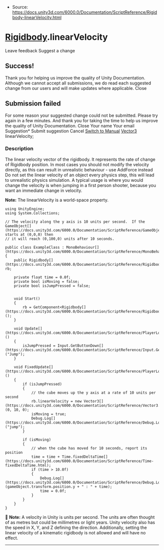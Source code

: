 * Source: https://docs.unity3d.com/6000.0/Documentation/ScriptReference/Rigidbody-linearVelocity.html

#  [Rigidbody](https://docs.unity3d.com/6000.0/Documentation/ScriptReference/Rigidbody.html).linearVelocity
Leave feedback
Suggest a change
## Success!
Thank you for helping us improve the quality of Unity Documentation. Although we cannot accept all submissions, we do read each suggested change from our users and will make updates where applicable.
Close
## Submission failed
For some reason your suggested change could not be submitted. Please <a>try again</a> in a few minutes. And thank you for taking the time to help us improve the quality of Unity Documentation.
Close
Your name Your email Suggestion* Submit suggestion
Cancel
[Switch to Manual](https://docs.unity3d.com/6000.0/Documentation/Manual/class-Rigidbody.html "Go to Rigidbody Component in the Manual")
[Vector3](https://docs.unity3d.com/6000.0/Documentation/ScriptReference/Vector3.html) linearVelocity; 
### Description
The linear velocity vector of the rigidbody. It represents the rate of change of Rigidbody position.
In most cases you should not modify the velocity directly, as this can result in unrealistic behaviour - use AddForce instead Do not set the linear velocity of an object every physics step, this will lead to unrealistic physics simulation. A typical usage is where you would change the velocity is when jumping in a first person shooter, because you want an immediate change in velocity.  
  
**Note:** The linearVelocity is a world-space property.
```
using UnityEngine;
using System.Collections;  
  
// The velocity along the y axis is 10 units per second.  If the GameObject[](https://docs.unity3d.com/6000.0/Documentation/ScriptReference/GameObject.html) starts at (0,0,0) then
// it will reach (0,100,0) units after 10 seconds.  
  
public class ExampleClass : MonoBehaviour[](https://docs.unity3d.com/6000.0/Documentation/ScriptReference/MonoBehaviour.html)
{
    public Rigidbody[](https://docs.unity3d.com/6000.0/Documentation/ScriptReference/Rigidbody.html) rb;  
  
    private float time = 0.0f;
    private bool isMoving = false;
    private bool isJumpPressed = false;  
  

    void Start()
    {
        rb = GetComponent<Rigidbody[](https://docs.unity3d.com/6000.0/Documentation/ScriptReference/Rigidbody.html)>();
    }  
  
    void Update[](https://docs.unity3d.com/6000.0/Documentation/ScriptReference/PlayerLoop.Update.html)()
    {
        isJumpPressed = Input.GetButtonDown[](https://docs.unity3d.com/6000.0/Documentation/ScriptReference/Input.GetButtonDown.html)("Jump");
    }  
  
    void FixedUpdate[](https://docs.unity3d.com/6000.0/Documentation/ScriptReference/PlayerLoop.FixedUpdate.html)()
    {
        if (isJumpPressed)
        {
            // the cube moves up the y axis at a rate of 10 units per second
            rb.linearVelocity = new Vector3[](https://docs.unity3d.com/6000.0/Documentation/ScriptReference/Vector3.html)(0, 10, 0);
            isMoving = true;
            Debug.Log[](https://docs.unity3d.com/6000.0/Documentation/ScriptReference/Debug.Log.html)("jump");
        }  
  
        if (isMoving)
        {
            // when the cube has moved for 10 seconds, report its position
            time = time + Time.fixedDeltaTime[](https://docs.unity3d.com/6000.0/Documentation/ScriptReference/Time-fixedDeltaTime.html);
            if (time > 10.0f)
            {
                Debug.Log[](https://docs.unity3d.com/6000.0/Documentation/ScriptReference/Debug.Log.html)(gameObject.transform.position.y + " : " + time);
                time = 0.0f;
            }
        }
    }
}

```

**Note:** A velocity in Unity is units per second. The units are often thought of as metres but could be millimetres or light years. Unity velocity also has the speed in X, Y, and Z defining the direction. Additionally, setting the linear velocity of a kinematic rigidbody is not allowed and will have no effect.
* * *
